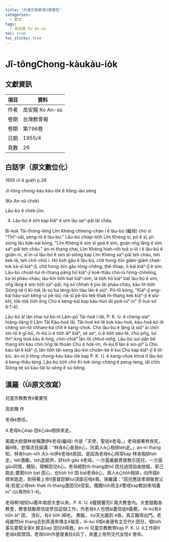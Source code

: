 ```yaml
---
title: "兒童宗教教育ê重要性"
categories:
  - 散文
tags:
  - 高安賜 Ko An-sù
toc: true
toc_sticky: true
---
```


# Jî-tôngChong-kàukàu-io̍k

## 文獻資訊

| 項目 | 資料 |
|---|---|
| 作者 | 高安賜 Ko An-sù |
| 卷期 | 台灣教會報 |
| 卷期 | 第796卷 |
| 日期 | 1955/4 |
| 頁數 | 26 |

## 白話字（原文數位化）

1955 nî 4 goe̍h p.26

Jî-tông chong-kàu kàu-io̍k ê tiōng-iàu sèng

(Ko An-sù chok)

Lāu-bú ê chek-jīm.

4. Lāu-bú ê sim kap kiáⁿ ê sim iàu saⁿ-pâi lâi cháu.

Bí-kok Tāi-thóng-léng Lîm Khéng chheng-chàn i ê lāu-bú (繼母) chò sī "Thiⁿ-sài, sèng-tô͘ ê lāu-bú." Lāu-bú chiap-tio̍h Lîm Khéng sí, pò ê sî, pi-siong lâu ba̍k-sái kóng, "Lîm Khéng ê sim sī goá ê sim, goán nn̄g lâng ê sim saⁿ-pâi teh cháu." án-ni thang chai, Lîm Khéng hiah-ni̍h toā o-ló i ê lāu-bú ê goân-in, sī in-uī lāu-bú ê sim sî-siông kap Lîm Khéng saⁿ-pâi teh cháu, teh kek-lē, teh chō-chiū i. Hó koh gâu ê lāu-bú, chi̍t hong-bīn giâm-giâm chek-tok kà-sī kiáⁿ-jî, chi̍t hong-bīn gâu tông-chêng, thé-thiap, lí-kái kiáⁿ-jî ê sim. Lāu-bú choa̍t-tuì m̄-thang pàng hō͘ kiáⁿ-jî koè-thâu chū-iû hòng-chhiòng, ka-kī pháu-cháu; iàu-kín tio̍h bat kiáⁿ-sim, iā tio̍h hō͘ kiáⁿ bat lāu-bú ê sim, nn̄g lâng ê sim tio̍h saⁿ-pâi, ǹg só͘ chhah ê pio lâi pháu-cháu, kàu tit-tio̍h Siōng-tè tī Ki-tok Iâ-so͘ tuì téng-bīn tiàu lán ê siúⁿ. Pó-lô kóng, "Kiáⁿ-jî eng-kai hàu-sūn kèng-uì pē-bú; nā-sī pē-bú tek-thak m̄-thang kek kiáⁿ-jî ê siū-khì, to̍k-to̍k tio̍h ēng Chú ê kéng-kài kap kàu-hùn lâi poê-iúⁿ in" (Í-hut-só͘ 6:1-4).

Lāu-bú à! lán chai tuì kū-nî Lâm-pō͘ Tāi-hoē í-lâi, P. K. U. ê cheng-siaⁿ hiáng-liāng tī Lâm Tāi Kàu-hoē lāi. Tāi-hoē kó͘-lē kok kàu-hoē, kàu-hoē kó͘-lē chèng sìn-tô͘ chham-ka chit ê kang-chok. Chò lāu-bú ê lâng iā siūⁿ ài chīn sìn-tô͘ ê gī-bū, m̄-kú ū-ê tio̍h āiⁿ kiáⁿ, sé saⁿ, ū-ê tio̍h sàu-tè, chú-pn̄g, tuì thiⁿ-kng boâ kàu ê-hng, chin-chiàⁿ lân-tit chhut-mn̂g. Lāu-bú sui-jiân bē thang khì kàu chin hn̄g lâi thoân Chú ê hok-im, m̄-kú tī lán ê sin-piⁿ ū Chú kau-tài ê kiáⁿ-jî, lán tio̍h tāi-seng iàu-kín choân-ke ê kui Chú kap kiáⁿ-jî ê tit-kiù. án-ni jî-tông chong-kàu kàu-io̍k kap P. K. U. ê kang-chok khoà tī lāu-bú ê keng-thâu téng. Lāu-bú tio̍h chò Ki-tok ióng-chòng ê peng-teng, lâi chīn Siōng-tè só͘ kau-tài lú-sèng ê sú-bēng.

## 漢羅（Ùi原文改寫）

兒童宗教教育ê重要性

高安賜 作

老母ê責任。

4.老母ê心kap 囝ê心iàu相排來走。

美國大統領林肯稱讚伊ê老母(繼母) 作是「天使，聖徒ê老母。」老母接著林肯死，報ê時，悲傷流目屎講："林肯ê心是我ê心，阮兩人ê心相排teh走。」án-ni thang知，林肯hiah-ni̍h 大o-ló伊ê老母ê原因，是因為老母ê心時常kap 林肯相排teh走，teh激勵，teh造就伊。好koh gâu ê老母，一方面嚴嚴責督教示囝兒，一方面gâu同情，體貼，理解囝兒ê心。老母絕對m̄-thang放hō͘ 囝兒過頭自由放縱，家己跑走;要緊tio̍h bat 囝心，也tio̍h hō͘ 囝 bat老母ê心，兩人ê心tio̍h相排，向所插ê 標來跑走，到得著上帝tī基督耶穌tuì頂面召咱ê賞。保羅講："囝兒應該孝順敬畏父母;若是父母tek-thak m̄-thang激囝兒ê受氣，獨獨tio̍h用主ê警戒kap教訓來培養in" (以弗所6:1-4)。

老母啊!咱知tuì舊年南部大會以來，P. K. U. ê鐘聲響亮tī 南大教會內。大會鼓勵各教會，教會鼓勵眾信徒參加這個工作。作老母ê人也想ài盡信徒ê義務， m̄-kú有ê tio̍h āiⁿ 囝， 洗衫，有ê tio̍h 掃地， 煮飯， tuì天光磨到 ê昏，真正難得出門。老母雖然bē thang去到真遠來傳主ê福音，m̄-kú tī咱ê身邊有主交代ê 囝兒，咱tio̍h事先要緊全家ê 歸主kap 囝兒ê得救。án-ni 兒童宗教教育kap P. K. U. ê工作掛tī老母ê肩頭頂。老母tio̍h作基督勇壯ê兵丁，來盡上帝所交代女性ê 使命。
